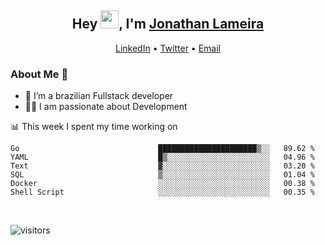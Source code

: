<h2 align="center">Hey <img src="https://github.com/TheDudeThatCode/TheDudeThatCode/blob/master/Assets/Hi.gif" width="29">, I'm <a href="https://www.linkedin.com/in/jonathanlameira/">Jonathan Lameira</a></h2>
<p align="center">
  <a href="https://www.linkedin.com/in/jonathanlameira/">LinkedIn</a> •
  <a href="https://twitter.com/jlameira">Twitter</a> •
  <a href="mailto:jlameira@gmail.com">Email</a>
</p>

### About Me 🚀
- 🌱  I’m a brazilian Fullstack developer</br>
- 👨‍💻  I am passionate about Development</br>

<!-- ![Jonathan Lameira github stats](https://github-readme-stats.vercel.app/api?username=jlameirameli&show_icons=true&hide_border=true)&nbsp;&nbsp; -->

📊 This week I spent my time working on
<!--START_SECTION:waka-->

```text
Go                               ██████████████████████▒░░   89.62 %
YAML                             █▒░░░░░░░░░░░░░░░░░░░░░░░   04.96 %
Text                             ▓░░░░░░░░░░░░░░░░░░░░░░░░   03.20 %
SQL                              ▒░░░░░░░░░░░░░░░░░░░░░░░░   01.04 %
Docker                           ░░░░░░░░░░░░░░░░░░░░░░░░░   00.38 %
Shell Script                     ░░░░░░░░░░░░░░░░░░░░░░░░░   00.35 %
```

<!--END_SECTION:waka-->

<br />

![visitors](https://visitor-badge.laobi.icu/badge?page_id=jlameira.jlameira)
